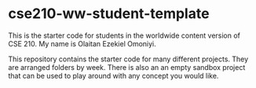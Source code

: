 # cse210-ww-student-template
This is the starter code for students in the worldwide content version of CSE 210. My name is Olaitan Ezekiel Omoniyi. 

This repository contains the starter code for many different projects. They are arranged folders by week. There is also an an empty sandbox project that can be used to play around with any concept you would like.
